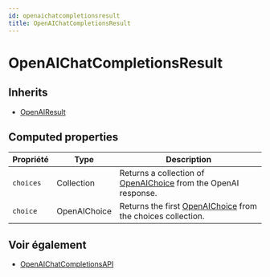 ```yaml
---
id: openaichatcompletionsresult
title: OpenAIChatCompletionsResult
---
```


# OpenAIChatCompletionsResult

## Inherits

- [OpenAIResult](OpenAIResult.md)

## Computed properties

| Propriété | Type         | Description                                                                                       |
| --------- | ------------ | ------------------------------------------------------------------------------------------------- |
| `choices` | Collection   | Returns a collection of [OpenAIChoice](OpenAIChoice.md) from the OpenAI response. |
| `choice`  | OpenAIChoice | Returns the first [OpenAIChoice](OpenAIChoice.md) from the choices collection.    |

## Voir également

- [OpenAIChatCompletionsAPI](OpenAIChatCompletionsAPI.md)
